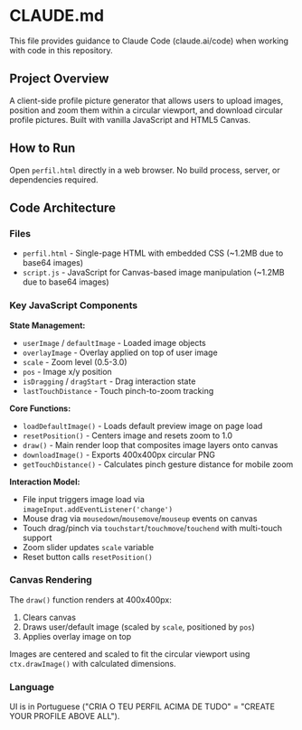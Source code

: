 # CLAUDE.md

This file provides guidance to Claude Code (claude.ai/code) when working with code in this repository.

## Project Overview

A client-side profile picture generator that allows users to upload images, position and zoom them within a circular viewport, and download circular profile pictures. Built with vanilla JavaScript and HTML5 Canvas.

## How to Run

Open `perfil.html` directly in a web browser. No build process, server, or dependencies required.

## Code Architecture

### Files
- `perfil.html` - Single-page HTML with embedded CSS (~1.2MB due to base64 images)
- `script.js` - JavaScript for Canvas-based image manipulation (~1.2MB due to base64 images)

### Key JavaScript Components

**State Management:**
- `userImage` / `defaultImage` - Loaded image objects
- `overlayImage` - Overlay applied on top of user image
- `scale` - Zoom level (0.5-3.0)
- `pos` - Image x/y position
- `isDragging` / `dragStart` - Drag interaction state
- `lastTouchDistance` - Touch pinch-to-zoom tracking

**Core Functions:**
- `loadDefaultImage()` - Loads default preview image on page load
- `resetPosition()` - Centers image and resets zoom to 1.0
- `draw()` - Main render loop that composites image layers onto canvas
- `downloadImage()` - Exports 400x400px circular PNG
- `getTouchDistance()` - Calculates pinch gesture distance for mobile zoom

**Interaction Model:**
- File input triggers image load via `imageInput.addEventListener('change')`
- Mouse drag via `mousedown`/`mousemove`/`mouseup` events on canvas
- Touch drag/pinch via `touchstart`/`touchmove`/`touchend` with multi-touch support
- Zoom slider updates `scale` variable
- Reset button calls `resetPosition()`

### Canvas Rendering

The `draw()` function renders at 400x400px:
1. Clears canvas
2. Draws user/default image (scaled by `scale`, positioned by `pos`)
3. Applies overlay image on top

Images are centered and scaled to fit the circular viewport using `ctx.drawImage()` with calculated dimensions.

### Language

UI is in Portuguese ("CRIA O TEU PERFIL ACIMA DE TUDO" = "CREATE YOUR PROFILE ABOVE ALL").
